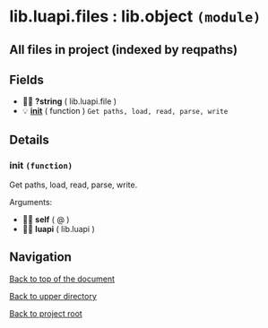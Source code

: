 # lib.luapi.files : lib.object `(module)`

## All files in project (indexed by reqpaths)

## Fields

+ 👨‍👦 **?string** ( lib.luapi.file )
+ 💡 **[init][@:init]** ( function )
	`Get paths, load, read, parse, write`

## Details

### init `(function)`

Get paths, load, read, parse, write.

Arguments:

+ 👨‍👦 **self** ( @ )
+ 👨‍👦 **luapi** ( lib.luapi )

## Navigation

[Back to top of the document](#libluapifiles--libobject-module)

[Back to upper directory](..)

[Back to project root](/../..)

[@:init]: #init-function
[@]: #libluapifiles--libobject-module

